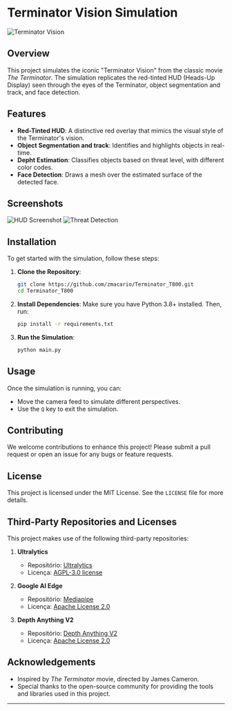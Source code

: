 # Terminator Vision Simulation

![Terminator Vision](./assets/terminator_vision_banner.png)

## Overview

This project simulates the iconic "Terminator Vision" from the classic movie *The Terminator*. The simulation replicates the red-tinted HUD (Heads-Up Display) seen through the eyes of the Terminator, object segmentation and track, and face detection.

## Features

- **Red-Tinted HUD**: A distinctive red overlay that mimics the visual style of the Terminator's vision.
- **Object Segmentation and track**: Identifies and highlights objects in real-time.
- **Depht Estimation**: Classifies objects based on threat level, with different color codes.
- **Face Detection**: Draws a mesh over the estimated surface of the detected face.

## Screenshots

![HUD Screenshot](./assets/hud_screenshot.png)
![Threat Detection](./assets/threat_detection.png)

## Installation

To get started with the simulation, follow these steps:

1. **Clone the Repository**:
    ```bash
    git clone https://github.com/zmacario/Terminator_T800.git
    cd Terminator_T800
    ```

2. **Install Dependencies**:
    Make sure you have Python 3.8+ installed. Then, run:
    ```bash
    pip install -r requirements.txt
    ```

3. **Run the Simulation**:
    ```bash
    python main.py
    ```

## Usage

Once the simulation is running, you can:

- Move the camera feed to simulate different perspectives.
- Use the `Q` key to exit the simulation.

## Contributing

We welcome contributions to enhance this project! Please submit a pull request or open an issue for any bugs or feature requests.

## License

This project is licensed under the MIT License. See the `LICENSE` file for more details.

## Third-Party Repositories and Licenses

This project makes use of the following third-party repositories:

1. **Ultralytics**
   - Repositório: [Ultralytics](https://github.com/ultralytics/ultralytics)
   - Licença: [AGPL-3.0 license](https://github.com/ultralytics/ultralytics/blob/main/LICENSE)

2. **Google AI Edge**
   - Repositório: [Mediapipe](https://github.com/google-ai-edge/mediapipe)
   - Licença: [Apache License 2.0](https://github.com/google-ai-edge/mediapipe/blob/master/LICENSE)

3. **Depth Anything V2**
   - Repositório: [Depth Anything V2](https://github.com/DepthAnything/Depth-Anything-V2)
   - Licença: [Apache License 2.0](https://github.com/DepthAnything/Depth-Anything-V2/blob/main/LICENSE)


## Acknowledgements

- Inspired by *The Terminator* movie, directed by James Cameron.
- Special thanks to the open-source community for providing the tools and libraries used in this project.

---
